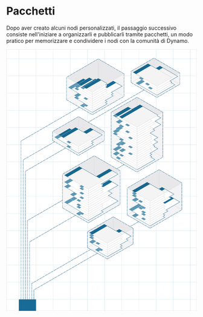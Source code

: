 

# Pacchetti

Dopo aver creato alcuni nodi personalizzati, il passaggio successivo consiste nell'iniziare a organizzarli e pubblicarli tramite pacchetti, un modo pratico per memorizzare e condividere i nodi con la comunità di Dynamo.

![IMMAGINE](images/11/packages_cover01.jpg)

